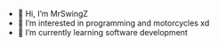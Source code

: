 - 👋 Hi, I’m MrSwingZ
- 👀 I’m interested in programming and motorcycles xd
- 🌱 I’m currently learning software development

<!---
RealMrSwingZ/RealMrSwingZ is a ✨ special ✨ repository because its `README.md` (this file) appears on your GitHub profile.
You can click the Preview link to take a look at your changes.
--->
